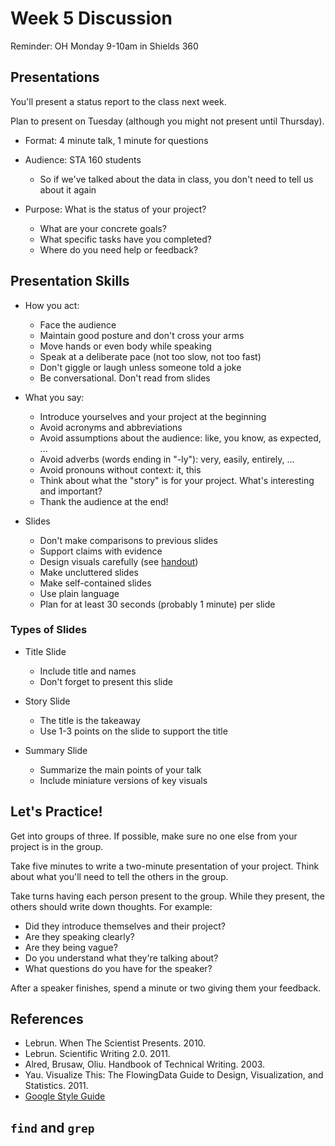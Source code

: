 # Week 5 Discussion

Reminder: OH Monday 9-10am in Shields 360

## Presentations

You'll present a status report to the class next week.

Plan to present on Tuesday (although you might not present until Thursday).

* Format: 4 minute talk, 1 minute for questions

* Audience: STA 160 students
    + So if we've talked about the data in class, you don't need to tell
      us about it again

* Purpose: What is the status of your project?
    + What are your concrete goals?
    + What specific tasks have you completed?
    + Where do you need help or feedback?

## Presentation Skills

* How you act:
    + Face the audience
    + Maintain good posture and don't cross your arms
    + Move hands or even body while speaking
    + Speak at a deliberate pace (not too slow, not too fast)
    + Don't giggle or laugh unless someone told a joke
    + Be conversational. Don't read from slides

* What you say:
    + Introduce yourselves and your project at the beginning
    + Avoid acronyms and abbreviations
    + Avoid assumptions about the audience: like, you know, as expected, ...
    + Avoid adverbs (words ending in "-ly"): very, easily, entirely, ...
    + Avoid pronouns without context: it, this
    + Think about what the "story" is for your project. What's interesting and
      important?
    * Thank the audience at the end!

* Slides
    + Don't make comparisons to previous slides
    + Support claims with evidence
    + Design visuals carefully (see [handout][])
    + Make uncluttered slides
    + Make self-contained slides
    + Use plain language
    + Plan for at least 30 seconds (probably 1 minute) per slide

[handout]: ../../../sta141a/graphics_checklist.pdf

### Types of Slides

* Title Slide
    + Include title and names
    + Don't forget to present this slide

* Story Slide
    + The title is the takeaway
    + Use 1-3 points on the slide to support the title

* Summary Slide
    + Summarize the main points of your talk
    + Include miniature versions of key visuals


## Let's Practice!

Get into groups of three. If possible, make sure no one else from your project
is in the group.

Take five minutes to write a two-minute presentation of your project. Think
about what you'll need to tell the others in the group.

Take turns having each person present to the group. While they present, the
others should write down thoughts. For example:

  * Did they introduce themselves and their project?
  * Are they speaking clearly?
  * Are they being vague?
  * Do you understand what they're talking about?
  * What questions do you have for the speaker?

After a speaker finishes, spend a minute or two giving them your feedback.

## References

* Lebrun. When The Scientist Presents. 2010.
* Lebrun. Scientific Writing 2.0. 2011.
* Alred, Brusaw, Oliu. Handbook of Technical Writing. 2003.
* Yau. Visualize This: The FlowingData Guide to Design, Visualization, and
  Statistics. 2011.
* [Google Style Guide](https://developers.google.com/style/)

## `find` and `grep`
